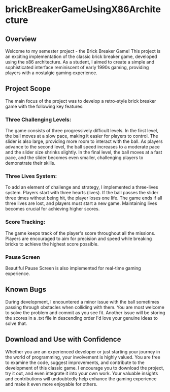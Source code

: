 # brickBreakerGameUsingX86Architecture
## Overview
Welcome to my semester project - the Brick Breaker Game! This project is an exciting implementation of the classic brick breaker game, developed using the x86 architecture. As a student, I aimed to create a simple and sophisticated interface reminiscent of early 1990s gaming, providing players with a nostalgic gaming experience.
## Project Scope
The main focus of the project was to develop a retro-style brick breaker game with the following key features:
### Three Challenging Levels: 
The game consists of three progressively difficult levels. In the first level, the ball moves at a slow pace, making it easier for players to control. The slider is also large, providing more room to interact with the ball. As players advance to the second level, the ball speed increases to a moderate pace and the slider size shrinks slightly. In the final level, the ball moves at a fast pace, and the slider becomes even smaller, challenging players to demonstrate their skills.
### Three Lives System: 
To add an element of challenge and strategy, I implemented a three-lives system. Players start with three hearts (lives). If the ball passes the slider three times without being hit, the player loses one life. The game ends if all three lives are lost, and players must start a new game. Maintaining lives becomes crucial for achieving higher scores.
### Score Tracking: 
The game keeps track of the player's score throughout all the missions. Players are encouraged to aim for precision and speed while breaking bricks to achieve the highest score possible.
### Pause Screen
Beautiful Pause Screen is also implemented for real-time gaming experience. 
## Known Bugs
During development, I encountered a minor issue with the ball sometimes passing through obstacles when colliding with them. You are most welcome to solve the problem and commit as you see fit. Another issue will be storing the scores in a .txt file in descending order I'd love your genuine ideas to solve that. 
## Download and Use with Confidence
Whether you are an experienced developer or just starting your journey in the world of programming, your involvement is highly valued. You are free to examine the code, suggest improvements, and contribute to the development of this classic game. I encourage you to download the project, try it out, and even integrate it into your own work. Your valuable insights and contributions will undoubtedly help enhance the gaming experience and make it even more enjoyable for others.







